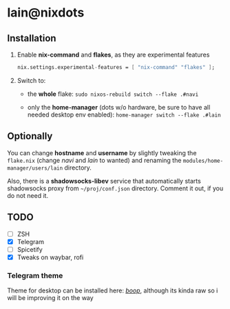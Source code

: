 # lain@nixdots

## Installation

1. Enable **nix-command** and **flakes**, as they are experimental features

   ```nix
   nix.settings.experimental-features = [ "nix-command" "flakes" ];
   ```

2. Switch to:

   - the **whole** flake: `sudo nixos-rebuild switch --flake .#navi`

   - only the **home-manager** (dots w/o hardware, be sure to have all needed desktop env enabled): `home-manager switch --flake .#lain`

## Optionally

You can change **hostname** and **username** by slightly tweaking the `flake.nix` (change *navi* and *lain* to wanted) and renaming the `modules/home-manager/users/lain` directory.

Also, there is a **shadowsocks-libev** service that automatically starts shadowsocks proxy from `~/proj/conf.json` directory. Comment it out, if you do not need it.

## TODO

- [ ] ZSH
- [x] Telegram
- [ ] Spicetify
- [x] Tweaks on waybar, rofi

### Telegram theme

Theme for desktop can be installed here: [*boop*](https://t.me/addtheme/wh60qgGElK6HaBES), although its kinda raw so i will be improving it on the way
